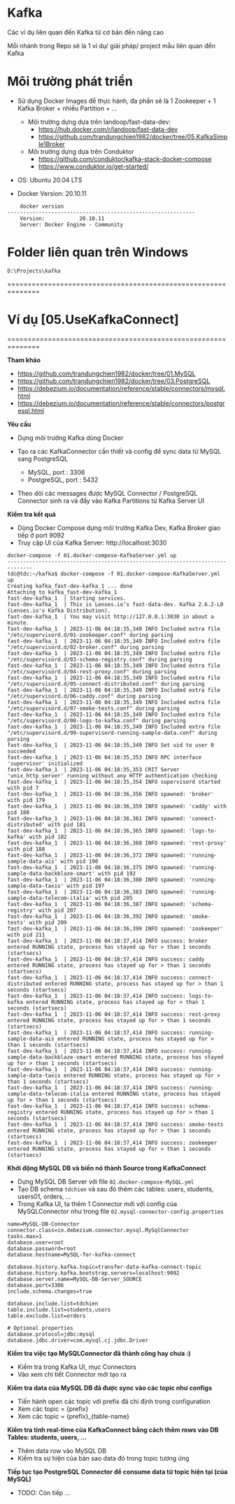 # Kafka
Các ví dụ liên quan đến Kafka từ cơ bản đến nâng cao

Mỗi nhánh trong Repo sẽ là 1 ví dụ/ giải pháp/ project mẫu liên quan đến Kafka

# Môi trường phát triển
- Sử dụng Docker Images để thực hành, đa phần sẽ là 1 Zookeeper + 1 Kafka Broker + nhiều Partition + ... <br />
  - Môi trường dựng dựa trên landoop/fast-data-dev:
    - https://hub.docker.com/r/landoop/fast-data-dev
    - https://github.com/trandungchien1982/docker/tree/05.KafkaSimple1Broker
  - Môi trường dựng dựa trên Conduktor
    - https://github.com/conduktor/kafka-stack-docker-compose
    - https://www.conduktor.io/get-started/

- OS: Ubuntu 20.04 LTS
- Docker Version: 20.10.11
```
    docker version
------------------------------------------------------------
    Version:           20.10.11
    Server: Docker Engine - Community
```

# Folder liên quan trên Windows
```
D:\Projects\kafka
```
==============================================================
# Ví dụ [05.UseKafkaConnect]
==============================================================

**Tham khảo**
- https://github.com/trandungchien1982/docker/tree/01.MySQL
- https://github.com/trandungchien1982/docker/tree/03.PostgreSQL
- https://debezium.io/documentation/reference/stable/connectors/mysql.html
- https://debezium.io/documentation/reference/stable/connectors/postgresql.html

**Yêu cầu**
- Dựng môi trường Kafka dùng Docker
- Tạo ra các KafkaConnector cần thiết và config để sync data từ MySQL sang PostgreSQL
  - MySQL, port : 3306
  - PostgreSQL, port : 5432

- Theo dõi các messages được MySQL Connector / PostgreSQL Connector sinh ra và đẩy vào Kafka Partitions từ Kafka Server UI

**Kiểm tra kết quả**
- Dùng Docker Compose dựng môi trường Kafka Dev, Kafka Broker giao tiếp ở port 9092
- Truy cập UI của Kafka Server: http://localhost:3030

```shell
docker-compose -f 01.docker-compose-KafkaServer.yml up
------------------------------------------------------------------------------
tdc@tdc:~/kafka$ docker-compose -f 01.docker-compose-KafkaServer.yml up
Creating kafka_fast-dev-kafka_1 ... done
Attaching to kafka_fast-dev-kafka_1
fast-dev-kafka_1  | Starting services.
fast-dev-kafka_1  | This is Lenses.io’s fast-data-dev. Kafka 2.6.2-L0 (Lenses.io's Kafka Distribution).
fast-dev-kafka_1  | You may visit http://127.0.0.1:3030 in about a minute.
fast-dev-kafka_1  | 2023-11-06 04:18:35,349 INFO Included extra file "/etc/supervisord.d/01-zookeeper.conf" during parsing
fast-dev-kafka_1  | 2023-11-06 04:18:35,349 INFO Included extra file "/etc/supervisord.d/02-broker.conf" during parsing
fast-dev-kafka_1  | 2023-11-06 04:18:35,349 INFO Included extra file "/etc/supervisord.d/03-schema-registry.conf" during parsing
fast-dev-kafka_1  | 2023-11-06 04:18:35,349 INFO Included extra file "/etc/supervisord.d/04-rest-proxy.conf" during parsing
fast-dev-kafka_1  | 2023-11-06 04:18:35,349 INFO Included extra file "/etc/supervisord.d/05-connect-distributed.conf" during parsing
fast-dev-kafka_1  | 2023-11-06 04:18:35,349 INFO Included extra file "/etc/supervisord.d/06-caddy.conf" during parsing
fast-dev-kafka_1  | 2023-11-06 04:18:35,349 INFO Included extra file "/etc/supervisord.d/07-smoke-tests.conf" during parsing
fast-dev-kafka_1  | 2023-11-06 04:18:35,349 INFO Included extra file "/etc/supervisord.d/08-logs-to-kafka.conf" during parsing
fast-dev-kafka_1  | 2023-11-06 04:18:35,349 INFO Included extra file "/etc/supervisord.d/99-supervisord-running-sample-data.conf" during parsing
fast-dev-kafka_1  | 2023-11-06 04:18:35,349 INFO Set uid to user 0 succeeded
fast-dev-kafka_1  | 2023-11-06 04:18:35,353 INFO RPC interface 'supervisor' initialized
fast-dev-kafka_1  | 2023-11-06 04:18:35,353 CRIT Server 'unix_http_server' running without any HTTP authentication checking
fast-dev-kafka_1  | 2023-11-06 04:18:35,354 INFO supervisord started with pid 7
fast-dev-kafka_1  | 2023-11-06 04:18:36,356 INFO spawned: 'broker' with pid 179
fast-dev-kafka_1  | 2023-11-06 04:18:36,359 INFO spawned: 'caddy' with pid 180
fast-dev-kafka_1  | 2023-11-06 04:18:36,361 INFO spawned: 'connect-distributed' with pid 181
fast-dev-kafka_1  | 2023-11-06 04:18:36,365 INFO spawned: 'logs-to-kafka' with pid 182
fast-dev-kafka_1  | 2023-11-06 04:18:36,368 INFO spawned: 'rest-proxy' with pid 188
fast-dev-kafka_1  | 2023-11-06 04:18:36,372 INFO spawned: 'running-sample-data-ais' with pid 190
fast-dev-kafka_1  | 2023-11-06 04:18:36,375 INFO spawned: 'running-sample-data-backblaze-smart' with pid 192
fast-dev-kafka_1  | 2023-11-06 04:18:36,380 INFO spawned: 'running-sample-data-taxis' with pid 197
fast-dev-kafka_1  | 2023-11-06 04:18:36,383 INFO spawned: 'running-sample-data-telecom-italia' with pid 205
fast-dev-kafka_1  | 2023-11-06 04:18:36,387 INFO spawned: 'schema-registry' with pid 207
fast-dev-kafka_1  | 2023-11-06 04:18:36,392 INFO spawned: 'smoke-tests' with pid 209
fast-dev-kafka_1  | 2023-11-06 04:18:36,399 INFO spawned: 'zookeeper' with pid 211
fast-dev-kafka_1  | 2023-11-06 04:18:37,414 INFO success: broker entered RUNNING state, process has stayed up for > than 1 seconds (startsecs)
fast-dev-kafka_1  | 2023-11-06 04:18:37,414 INFO success: caddy entered RUNNING state, process has stayed up for > than 1 seconds (startsecs)
fast-dev-kafka_1  | 2023-11-06 04:18:37,414 INFO success: connect-distributed entered RUNNING state, process has stayed up for > than 1 seconds (startsecs)
fast-dev-kafka_1  | 2023-11-06 04:18:37,414 INFO success: logs-to-kafka entered RUNNING state, process has stayed up for > than 1 seconds (startsecs)
fast-dev-kafka_1  | 2023-11-06 04:18:37,414 INFO success: rest-proxy entered RUNNING state, process has stayed up for > than 1 seconds (startsecs)
fast-dev-kafka_1  | 2023-11-06 04:18:37,414 INFO success: running-sample-data-ais entered RUNNING state, process has stayed up for > than 1 seconds (startsecs)
fast-dev-kafka_1  | 2023-11-06 04:18:37,414 INFO success: running-sample-data-backblaze-smart entered RUNNING state, process has stayed up for > than 1 seconds (startsecs)
fast-dev-kafka_1  | 2023-11-06 04:18:37,414 INFO success: running-sample-data-taxis entered RUNNING state, process has stayed up for > than 1 seconds (startsecs)
fast-dev-kafka_1  | 2023-11-06 04:18:37,414 INFO success: running-sample-data-telecom-italia entered RUNNING state, process has stayed up for > than 1 seconds (startsecs)
fast-dev-kafka_1  | 2023-11-06 04:18:37,414 INFO success: schema-registry entered RUNNING state, process has stayed up for > than 1 seconds (startsecs)
fast-dev-kafka_1  | 2023-11-06 04:18:37,414 INFO success: smoke-tests entered RUNNING state, process has stayed up for > than 1 seconds (startsecs)
fast-dev-kafka_1  | 2023-11-06 04:18:37,414 INFO success: zookeeper entered RUNNING state, process has stayed up for > than 1 seconds (startsecs)

```

**Khởi động MySQL DB và biến nó thành Source trong KafkaConnect**
- Dựng MySQL DB Server với file `02.docker-compose-MySQL.yml`
- Tạo DB schema `tdchien` và sau đó thêm các tables: users, students, users01, orders, ...
- Trong Kafka UI, ta thêm 1 Connector mới với config của MySQLConnector như trong file `02.mysql-connector-config.properties`
```shell
name=MySQL-DB-Connector
connector.class=io.debezium.connector.mysql.MySqlConnector
tasks.max=1
database.user=root
database.password=root
database.hostname=MySQL-for-kafka-connect

database.history.kafka.topic=transfer-data-kafka-connect-topic
database.history.kafka.bootstrap.servers=localhost:9092
database.server.name=MySQL-DB-Server_SOURCE
database.port=3306
include.schema.changes=true

database.include.list=tdchien
table.include.list=students,users
table.exclude.list=orders

# Optional properties
database.protocol=jdbc:mysql
database.jdbc.driver=com.mysql.cj.jdbc.Driver
```

**Kiểm tra việc tạo MySQLConnector đã thành công hay chưa :)**
- Kiểm tra trong Kafka UI, mục Connectors 
- Vào xem chi tiết Connector mới tạo ra

**Kiểm tra data của MySQL DB đã được sync vào các topic như configs**
- Tiến hành open các topic với prefix đã chỉ định trong configuration
- Xem các topic = {prefix}
- Xem các topic = {prefix}_{table-name}

**Kiểm tra tính real-time của KafkaConnect bằng cách thêm rows vào DB Tables: students, users, ...**
- Thêm data row vào MySQL DB 
- Kiểm tra sự hiện của bản sao data đó trong topic tương ứng

**Tiếp tục tạo PostgreSQL Connector để consume data từ topic hiện tại (của MySQL)**
- TODO: Còn tiếp ...
